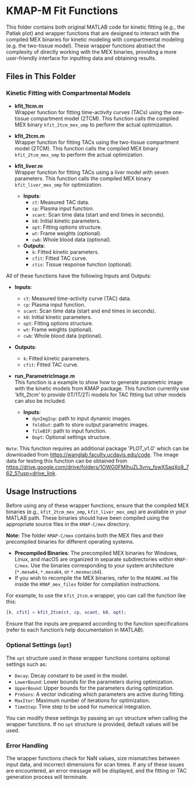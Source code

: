 # KMAP-M Fit Functions

This folder contains both original MATLAB code for kinetic fitting (e.g., the Patlak plot) and wrapper functions that are designed to interact with the compiled MEX binaries for kinetic modeling with compartmental modeling (e.g. the two-tissue model). These wrapper functions abstract the complexity of directly working with the MEX binaries, providing a more user-friendly interface for inputting data and obtaining results.

## Files in This Folder

### Kinetic Fitting with Compartmental Models

- **kfit_1tcm.m**  
   Wrapper function for fitting time-activity curves (TACs) using the one-tissue compartment model (2TCM). This function calls the compiled MEX binary `kfit_2tcm_mex_omp` to perform the actual optimization.  
   
- **kfit_2tcm.m**  
   Wrapper function for fitting TACs using the two-tissue compartment model (2TCM). This function calls the compiled MEX binary `kfit_2tcm_mex_omp` to perform the actual optimization.  

- **kfit_liver.m**  
   Wrapper function for fitting TACs using a liver model with seven parameters. This function calls the compiled MEX binary `kfit_liver_mex_omp` for optimization.


   - **Inputs**:  
     - `ct`: Measured TAC data.
     - `cp`: Plasma input function.
     - `scant`: Scan time data (start and end times in seconds).
     - `k0`: Initial kinetic parameters.
     - `opt`: Fitting options structure.
     - `wt`: Frame weights (optional).
     - `cwb`: Whole blood data (optional).
   - **Outputs**:  
     - `k`: Fitted kinetic parameters.
     - `cfit`: Fitted TAC curve.
     - `ctis`: Tissue response function (optional).

All of these functions have the following Inputs and Outputs:

   - **Inputs**:  
     - `ct`: Measured time-activity curve (TAC) data.
     - `cp`: Plasma input function.
     - `scant`: Scan time data (start and end times in seconds).
     - `k0`: Initial kinetic parameters.
     - `opt`: Fitting options structure.
     - `wt`: Frame weights (optional).
     - `cwb`: Whole blood data (optional).
   - **Outputs**:  
     - `k`: Fitted kinetic parameters.
     - `cfit`: Fitted TAC curve.

- **run_ParametricImage.m**  
   This function is a example to show how to generate parametric image with the kinetic models from KMAP package. This function currently use 'kfit_2tcm' to provide 0T/1T/2Ti models for TAC fitting but other models can also be included. 
   - **Inputs**: 
     - `dynImgInp`: path to input dynamic images.
     - `foldOut`: path to store output parametric images.
     - `fileBIF`: path to input function.
     - `Dopt`: Optional settings structure.

`Note`: This function requires an additional package 'PLOT_v1.0' which can be downloaded from https://wanglab.faculty.ucdavis.edu/code. The image data for testing this function can be obtained from https://drive.google.com/drive/folders/1OWG0FMlhuZL3vnv_fswXSaqXo8_762_5?usp=drive_link. 

## Usage Instructions

Before using any of these wrapper functions, ensure that the compiled MEX binaries (e.g., `kfit_2tcm_mex_omp`, `kfit_liver_mex_omp`) are available in your MATLAB path. These binaries should have been compiled using the appropriate source files in the `KMAP-C/mex` directory.

**Note:** The folder `KMAP-C/mex` contains both the MEX files and their precompiled binaries for different operating systems.  
- **Precompiled Binaries**: The precompiled MEX binaries for Windows, Linux, and macOS are organized in separate subdirectories within `KMAP-C/mex`. Use the binaries corresponding to your system architecture (`*.mexw64`, `*.mexa64`, or `*.mexmaci64`).
- If you wish to recompile the MEX binaries, refer to the `README.md` file inside the `KMAP_mex_files` folder for compilation instructions.

For example, to use the `kfit_2tcm.m` wrapper, you can call the function like this:

```matlab
[k, cfit] = kfit_2tcm(ct, cp, scant, k0, opt);
```

Ensure that the inputs are prepared according to the function specifications (refer to each function’s help documentation in MATLAB).

### Optional Settings (`opt`)

The `opt` structure used in these wrapper functions contains optional settings such as:

- `Decay`: Decay constant to be used in the model.
- `LowerBound`: Lower bounds for the parameters during optimization.
- `UpperBound`: Upper bounds for the parameters during optimization.
- `PrmSens`: A vector indicating which parameters are active during fitting.
- `MaxIter`: Maximum number of iterations for optimization.
- `TimeStep`: Time step to be used for numerical integration.

You can modify these settings by passing an `opt` structure when calling the wrapper functions. If no `opt` structure is provided, default values will be used.

### Error Handling

The wrapper functions check for NaN values, size mismatches between input data, and incorrect dimensions for scan times. If any of these issues are encountered, an error message will be displayed, and the fitting or TAC generation process will terminate.
